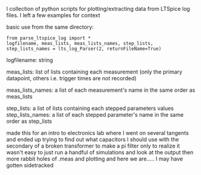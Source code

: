 I collection of python scripts for plotting/extracting data from LTSpice log files. I left a few examples for context

basic use from the same directory:
```
from parse_ltspice_log import *
logfilename, meas_lists, meas_lists_names, step_lists, step_lists_names = lts_log_Parser(2, returnFileName=True)
```
logfilename: string

meas_lists: list of lists containing each measurement (only the primary datapoint, others i.e. trigger times are not recorded)

meas_lists_names: a list of each measurement's name in the same order as meas_lists

step_lists: a list of lists containing each stepped parameters values
step_lists_names: a list of each stepped parameter's name in the same order as step_lists


made this for an intro to electronics lab where I went on several tangents and ended up trying to find out what capacitors I should use with the secondary of a broken transformer to make a pi filter only to realize it wasn't easy to just run a handful of simulations and look at the output then more rabbit holes of .meas and plotting and here we are..... I may have gotten sidetracked
